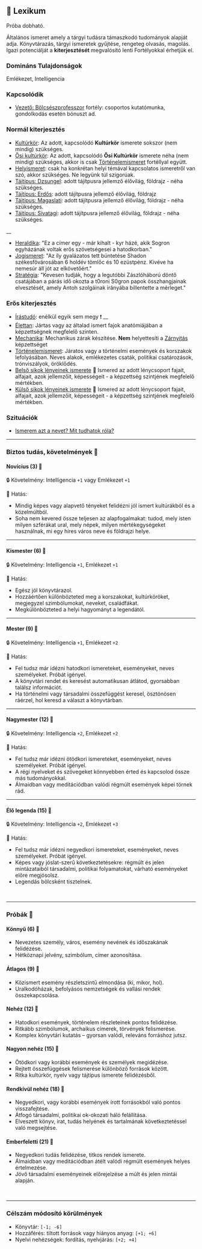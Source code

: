 ## 🔵 Lexikum

Próba dobható.

Általános ismeret amely a tárgyi tudásra támaszkodó tudományok alapját adja. Könyvtárazás, tárgyi ismeretek gyűjtése, rengeteg olvasás, magolás. Igazi potenciálját a **kiterjesztését** megvalósító lenti Fortélyokkal érhetjük el.

### Domináns Tulajdonságok

Emlékezet, Intelligencia

### Kapcsolódik

- [Vezető: Bölcsészprofesszor](../fortelyok.altalanos/vezeto_bolcseszprofesszor.md) fortély: csoportos kutatómunka, gondolkodás esetén bónuszt ad.

### Normál kiterjesztés

- [Kultúrkör](../fortelyok.kiemelt/kulturkor.md): Az adott, kapcsolódó **Kultúrkör** ismerete sokszor (nem mindig) szükséges.
- [Ősi kultúrkör](../fortelyok.altalanos/osi_kulturkor.md): Az adott, kapcsolódó **Ősi Kultúrkör** ismerete néha (nem mindig) szükséges, akkor is csak [Történelemismeret](../fortelyok.altalanos/tortenelemismeret.md) fortéllyal együtt.
- [Helyismeret](../fortelyok.kiemelt/helyismeret.md): csak ha konkrétan helyi témával kapcsolatos ismeretről van szó, akkor szükséges. Ne legyünk túl szigorúak.
- [Tájtípus: Dzsungel](../fortelyok.szabad/tajtipus_dzsungel.md): adott tájítpusra jellemző élővilág, földrajz - néha szükséges.
- [Tájtípus: Erdős](../fortelyok.szabad/tajtipus_erdos.md): adott tájítpusra jellemző élővilág, földrajz
- [Tájtípus: Magaslati](../fortelyok.szabad/tajtipus_magaslati.md): adott tájítpusra jellemző élővilág, földrajz - néha szükséges.
- [Tájtípus: Sivatagi](../fortelyok.szabad/tajtipus_sivatagi.md): adott tájítpusra jellemző élővilág, földrajz - néha szükséges.

__
- [Heraldika](../fortelyok.szabad/heraldika.md): "Ez a címer egy - már kihalt - kyr házé, akik Sogron egyházának voltak erős szövetségesei a hatodkorban."
- [Jogismeret](../fortelyok.szabad/jogismeret.md): "Az íly gyalázatos tett büntetése Shadon székesfővárosában 6 holdév tömlőc és 10 ezüstpénz. Kivéve ha nemesúr áll jót az elkövetőért."
- [Stratégia](../fortelyok.szabad/strategia.md): "Kevesen tudják, hogy a legutóbbi Zászlóháború döntő csatájában a párás idő okozta a t0roni S0gron papok összhangjainak elvesztését, amely Antoh szolgáinak irányába billentette a mérleget."

### Erős kiterjesztés

- [Írástudó](../fortelyok.altalanos/irastudo.md): enélkül egyik sem megy ❗
__
- [Élettan](../fortelyok.altalanos/elettan.md): Jártas vagy az általad ismert fajok anatómiájában a képzettségnek megfelelő szinten.
- [Mechanika](../fortelyok.altalanos/mechanika.md): Mechanikus zárak készítése. **Nem** helyettesíti a [Zárnyitás](zarnyitas.md) képzettséget
- [Történelemismeret](../fortelyok.altalanos/tortenelemismeret.md): Járatos vagy a történelmi események és korszakok lefolyásában. Neves alakok, emlékezetes csaták, politikai csatározások, trónviszályok, öröklődés.
- [Belső síkok lényeinek ismerete](../fortelyok.misztikus/belso_sikok_lenyeinek_ismerete.md) 🔁 Ismered az adott lénycsoport fajait, alfajait, azok jellemzőit, képességeit - a képzettség szintjének megfelelő mértékben.
- [Külső síkok lényeinek ismerete](../fortelyok.misztikus/kulso_sikok_lenyeinek_ismerete.md) 🔁 Ismered az adott lénycsoport fajait, alfajait, azok jellemzőit, képességeit - a képzettség szintjének megfelelő mértékben.

### Szituációk

- [Ismerem azt a nevet? Mit tudhatok róla?](../szituaciok/ismerem_mit_tudhatok_rola.md)

---
### Biztos tudás, követelmények 📖

#### Novícius (3) 📖

🔒 Követelmény: Intelligencia `+1` vagy Emlékezet `+1`

🌟 Hatás:
- Mindig képes vagy alapvető tényeket felidézni jól ismert kultúrákból és a közelmúltból.
- Soha nem kevered össze teljesen az alapfogalmakat: tudod, mely isten milyen szférákat ural, mely népek, milyen mértékegységeket használnak, mi egy híres város neve és földrajzi helye.

---
#### Kismester (6) 📖

🔒 Követelmény: Intelligencia `+1`, Emlékezet `+1`

🌟 Hatás:
- Egész jól könyvtárazol.
- Hozzáértően különbözteted meg a korszakokat, kultúrköröket, megjegyzel szimbólumokat, neveket, családfákat.
- Megkülönbözteted a helyi hagyományt a legendától.

---
#### Mester (9) 📖

🔒 Követelmény: Intelligencia `+1`, Emlékezet `+2`

🌟 Hatás:
- Fel tudsz már idézni hatodkori ismereteket, eseményeket, neves személyeket. Próbát igényel.
- A könyvtári rendet és keresést automatikusan átlátod, gyorsabban találsz információt.
- Ha történelmi vagy társadalmi összefüggést keresel, ösztönösen ráérzel, hol keresd a választ a könyvtárban.

---
#### Nagymester (12) 📖

🔒 Követelmény:  Intelligencia `+2`, Emlékezet `+2`

🌟 Hatás:
- Fel tudsz már idézni ötödkori ismereteket, eseményeket, neves személyeket. Próbát igényel.
- A régi nyelveket és szövegeket könnyebben érted és kapcsolod össze más tudományokkal.
- Álmaidban vagy meditációdban valódi régmúlt események képei törnek rád.

---
#### Élő legenda (15) 📖

🔒 Követelmény: Intelligencia `+2`, Emlékezet `+3`

🌟 Hatás:
- Fel tudsz már idézni negyedkori ismereteket, eseményeket, neves személyeket. Próbát igényel.
- Képes vagy jóslat-szerű következtetésekre: régmúlt és jelen mintázataiból társadalmi, politikai folyamatokat, várható eseményeket előre megjósolsz.
- Legendás bölcsként tisztelnek.

<br />

---
### Próbák 🎲

#### Könnyű (6) 🎲 

- Nevezetes személy, város, esemény nevének és időszakának felidézése.
- Hétköznapi jelvény, szimbólum, címer azonosítása.

#### Átlagos (9) 🎲 

- Közismert esemény részletszintű elmondása (ki, mikor, hol).
- Uralkodóházak, befolyásos nemzetségek és vallási rendek összekapcsolása.

#### Nehéz (12) 🎲 

- Hatodkori események, történelem részleteinek pontos felidézése.
- Ritkább szimbólumok, archaikus címerek, törvények felismerése.
- Komplex könyvtári kutatás – gyorsan valódi, releváns forráshoz jutsz.

#### Nagyon nehéz (15) 🎲 

- Ötödkori vagy korábbi események és személyek megidézése.
- Rejtett összefüggések felismerése különböző források között.
- Ritka kultúrkör, nyelv vagy tájtípus ismerete felidézésből.

#### Rendkívül nehéz (18) 🎲 

- Negyedkori, vagy korábbi események írott forrásokból való pontos visszafejtése.
- Átfogó társadalmi, politikai ok-okozati háló felállítása.
- Elveszett könyv, irat, tudás helyének és tartalmának következtetéssel való megsejtése.

#### Emberfeletti (21) 🎲 

- Negyedkori tudás felidézése, titkos rendek ismerete.
- Álmaidban vagy meditációdban átélt valódi régmúlt események helyes értelmezése.
- Jövő társadalmi eseményeinek előrejelzése a múlt és jelen mintái alapján.

<br />

---
### Célszám módosító körülmények

- Könyvtár: `[-1; -6]`
- Hozzáférés: tiltott források vagy hiányos anyag: `[+1; +6]`
- Nyelvi nehézségek: fordítás, nyelvjárás: `[+2; +4]`
